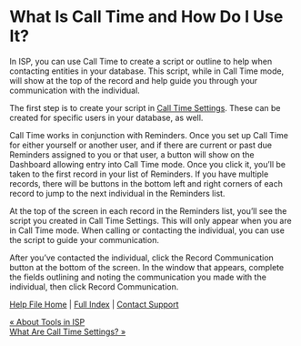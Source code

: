  What Is Call Time and How Do I Use It?
==========

In ISP, you can use Call Time to create a script or outline to help when contacting entities in your database. This script, while in Call Time mode, will show at the top of the record and help guide you through your communication with the individual.

The first step is to create your script in [Call Time Settings](https://ispolitical.com/What-Are-Call-Time-Settings/). These can be created for specific users in your database, as well. 

Call Time works in conjunction with Reminders. Once you set up Call Time for either yourself or another user, and if there are current or past due Reminders assigned to you or that user, a button will show on the Dashboard allowing entry into Call Time mode. Once you click it, you’ll be taken to the first record in your list of Reminders. If you have multiple records, there will be buttons in the bottom left and right corners of each record to jump to the next individual in the Reminders list.

At the top of the screen in each record in the Reminders list, you’ll see the script you created in Call Time Settings. This will only appear when you are in Call Time mode. When calling or contacting the individual, you can use the script to guide your communication.

After you’ve contacted the individual, click the Record Communication button at the bottom of the screen. In the window that appears, complete the fields outlining and noting the communication you made with the individual, then click Record Communication.

[Help File Home](/help/) | [Full Index](/Help-File-Directory/) | [Contact Support](mailto:support@ISPolitical.com)

[« About Tools in ISP](/About-Tools-in-ISP)  
[What Are Call Time Settings? »](/What-Are-Call-Time-Settings)